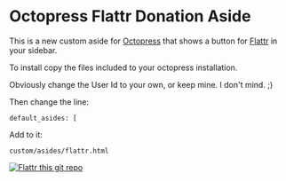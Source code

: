 Octopress Flattr Donation Aside
================================

This is a new custom aside for [Octopress](https://github.com/imathis/octopress?ref=commandbarr) that shows a button for [Flattr](http://www.flattr.com) in your sidebar.

To install copy the files included to your octopress installation.

Obviously change the User Id to your own, or keep mine. I don't mind. ;)

Then change the line:

`default_asides: [`

Add to it:

`custom/asides/flattr.html`

[![Flattr this git repo](http://api.flattr.com/button/flattr-badge-large.png)](https://flattr.com/submit/auto?user_id=parttimelegend&url=https://github.com/PartTimeLegend/octopress-flattr-donation-aside&title=https://github.com/PartTimeLegend/octopress-flattr-donation-aside&language=&tags=github&category=software) 
